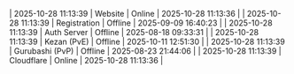 | 2025-10-28 11:13:39 | Website | Online | 2025-10-28 11:13:36 |
| 2025-10-28 11:13:39 | Registration | Offline | 2025-09-09 16:40:23 |
| 2025-10-28 11:13:39 | Auth Server | Offline | 2025-08-18 09:33:31 |
| 2025-10-28 11:13:39 | Kezan (PvE) | Offline | 2025-10-11 12:51:30 |
| 2025-10-28 11:13:39 | Gurubashi (PvP) | Offline | 2025-08-23 21:44:06 |
| 2025-10-28 11:13:39 | Cloudflare | Online | 2025-10-28 11:13:36 |

